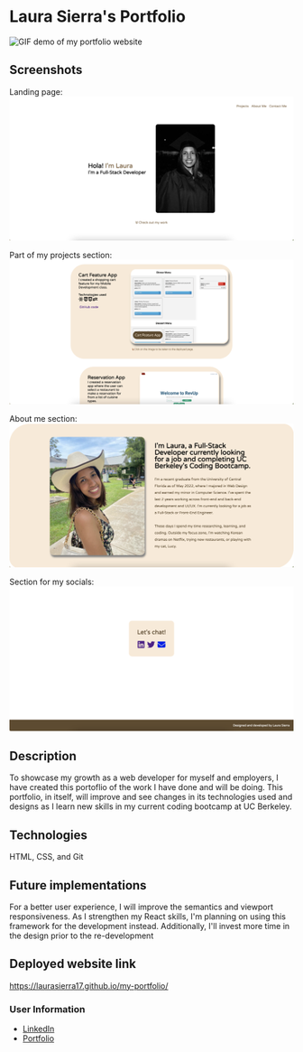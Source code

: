# Laura Sierra's Portfolio

![GIF demo of my portfolio website](./assets/images/Laura%20Sierra.gif)

## Screenshots
Landing page:
![Screenshot of the landing page](./assets/images/portfolio1.png)

Part of my projects section:
![Screenshot of part of my projects section](./assets/images/portfolio2.png)

About me section:
![Screenshot of the about me section](./assets/images/portfolio3.png)

Section for my socials:
![Screenshot of the section for my socials](./assets/images/portfolio4.png)

## Description

To showcase my growth as a web developer for myself and employers, I have created this portoflio of the work I have done and will be doing. This portfolio, in itself, will improve and see changes in its technologies used and designs as I learn new skills in my current coding bootcamp at UC Berkeley.

## Technologies

HTML, CSS, and Git

## Future implementations

For a better user experience, I will improve the semantics and viewport responsiveness. As I strengthen my React skills, I'm planning on using this framework for the development instead. Additionally, I'll invest more time in the design prior to the re-development

## Deployed website link

https://laurasierra17.github.io/my-portfolio/

### User Information
- [LinkedIn](https://www.linkedin.com/in/laurasierra2022)
- [Portfolio](http://www.laura-sierra.com)